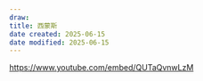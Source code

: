 ```yaml
---
draw:
title: 西蒙斯
date created: 2025-06-15
date modified: 2025-06-15
---
```


https://www.youtube.com/embed/QUTaQvnwLzM
